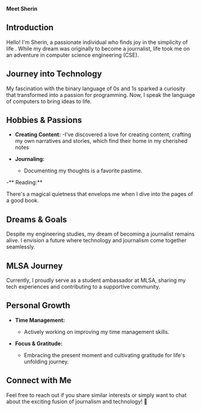 **Meet Sherin**

## Introduction

Hello! I'm Sherin, a passionate individual who finds joy in the simplicity of life . While my dream was originally to become a journalist, life took me on an adventure in computer science engineering (CSE).

## Journey into Technology

My fascination with the binary language of 0s and 1s sparked a curiosity that transformed into a passion for programming. Now, I speak the language of computers to bring ideas to life.

## Hobbies & Passions

- **Creating Content:**
-I've discovered a love for creating content, crafting my own narratives and stories, which find their home in my cherished notes

- **Journaling:**
  - Documenting my thoughts  is a favorite pastime.

-** Reading:**

There's a magical quietness that envelops me when I dive into the pages of a good book. 


## Dreams & Goals

Despite my engineering studies, my dream of becoming a journalist remains alive. I envision a future where technology and journalism come together seamlessly.

## MLSA Journey

Currently, I proudly serve as a student ambassador at MLSA, sharing my tech experiences and contributing to a supportive community.

## Personal Growth

- **Time Management:**
  - Actively working on improving my time management skills.

- **Focus & Gratitude:**
  - Embracing the present moment and cultivating gratitude for life's unfolding journey.

## Connect with Me

Feel free to reach out if you share similar interests or simply want to chat about the exciting fusion of journalism and technology! 🚀
